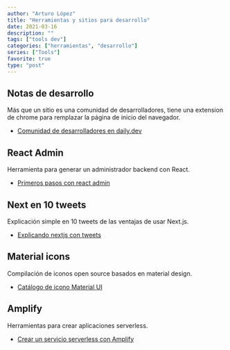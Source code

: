 ```yaml
---
author: "Arturo López"
title: "Herramientas y sitios para desarrollo"
date: 2021-03-16
description: ""
tags: ["tools dev"]
categories: ["herramientas", "desarrollo"]
series: ["Tools"]
favorite: true
type: "post"
---
```


## Notas de desarrollo

Más que un sitio es una comunidad de desarrolladores, tiene una extension de chrome para remplazar la página de inicio del navegador.

- [Comunidad de desarrolladores en daily.dev](https://daily.dev/)

## React Admin

Herramienta para generar un administrador backend con React.

- [Primeros pasos con react admin](https://marmelab.com/react-admin/Tutorial.html)

## Next en 10 tweets

Explicación simple en 10 tweets de las ventajas de usar Next.js.

- [Explicando nextjs con tweets](https://colbyfayock.hashnode.dev/learn-nextjs-in-10-tweets)

## Material icons

Compilación de iconos open source basados en material design.

- [Catálogo de icono Material UI](https://material-ui.com/components/material-icons/)

## Amplify

Herramientas para crear aplicaciones serverless.

- [Crear un servicio serverless con Amplify](https://dev.to/aws/building-and-managing-your-cloud-backend-with-amplify-admin-ui-29k)
